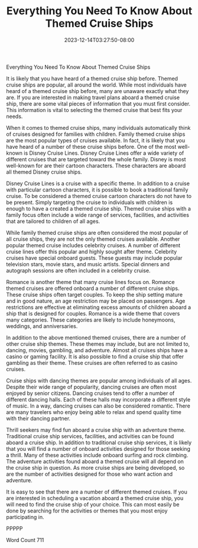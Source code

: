 ﻿---
title: "Everything You Need To Know About Themed Cruise Ships"
date: 2023-12-14T03:27:50-08:00
description: "Cruise Ships Tips for Web Success"
featured_image: "/images/Cruise Ships.jpg"
tags: ["Cruise Ships"]
---

Everything You Need To Know About Themed Cruise Ships

It is likely that you have heard of a themed cruise ship before. Themed cruise ships are popular, all around the world. While most individuals have heard of a themed cruise ship before, many are unaware exactly what they are.  If you are interested in making travel plans aboard a themed cruise ship, there are some vital pieces of information that you must first consider. This information is vital to selecting the themed cruise that best fits your needs.

When it comes to themed cruise ships, many individuals automatically think of cruises designed for families with children. Family themed cruise ships are the most popular types of cruises available.  In fact, it is likely that you have heard of a number of these cruise ships before.  One of the most well-known is Disney Cruise Lines.  Disney Cruise Lines offer a wide variety of different cruises that are targeted toward the whole family. Disney is most well-known for are their cartoon characters.  These characters are aboard all themed Disney cruise ships.

Disney Cruise Lines is a cruise with a specific theme.  In addition to a cruise with particular cartoon characters, it is possible to book a traditional family cruise.  To be considered a themed cruise cartoon characters do not have to be present. Simply targeting the cruise to individuals with children is enough to have a created a themed cruise ship.  Themed cruise ships with a family focus often include a wide range of services, facilities, and activities that are tailored to children of all ages. 

While family themed cruise ships are often considered the most popular of all cruise ships, they are not the only themed cruises available.  Another popular themed cruise includes celebrity cruises. A number of different cruise lines offer this popular and highly sought after theme.  Celebrity cruises have special onboard guests.  These guests may include popular television stars, movie stars, and music artists.  Special dinners and autograph sessions are often included in a celebrity cruise.  

Romance is another theme that many cruise lines focus on.  Romance themed cruises are offered onboard a number of different cruise ships. These cruise ships often target couples.  To keep the ship setting mature and in good nature, an age restriction may be placed on passengers.  Age restrictions are effective at eliminating excess amounts of children aboard a ship that is designed for couples. Romance is a wide theme that covers many categories.  These categories are likely to include honeymoons, weddings, and anniversaries.  

In addition to the above mentioned themed cruises, there are a number of other cruise ship themes.  These themes may include, but are not limited to, dancing, movies, gambling, and adventure.  Almost all cruises ships have a casino or gaming facility.  It is also possible to find a cruise ship that offer gambling as their theme. These cruises are often referred to as casino cruises.  

Cruise ships with dancing themes are popular among individuals of all ages.  Despite their wide range of popularity, dancing cruises are often most enjoyed by senior citizens.  Dancing cruises tend to offer a number of different dancing halls. Each of these halls may incorporate a different style of music.  In a way, dancing cruises can also be considered romantic.  There are many travelers who enjoy being able to relax and spend quality time with their dancing partner.  

Thrill seekers may find fun aboard a cruise ship with an adventure theme. Traditional cruise ship services, facilities, and activities can be found aboard a cruise ship.  In addition to traditional cruise ship services, it is likely that you will find a number of onboard activities designed for those seeking a thrill.  Many of these activities include onboard surfing and rock climbing. The adventure activities found aboard a themed cruise will all depend on the cruise ship in question.  As more cruise ships are being developed, so are the number of activities designed for those who want action and adventure.  

It is easy to see that there are a number of different themed cruises.  If you are interested in scheduling a vacation aboard a themed cruise ship, you will need to find the cruise ship of your choice. This can most easily be done by searching for the activities or themes that you most enjoy participating in.  

PPPPP

Word Count 711

